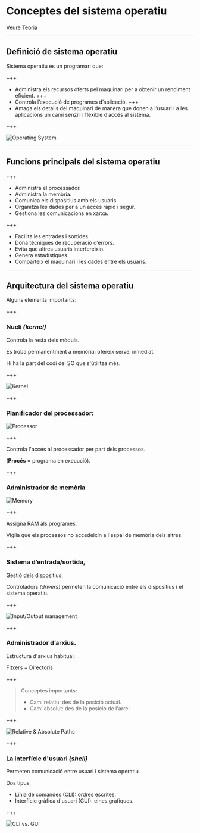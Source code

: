 Conceptes del sistema operatiu
================

[Veure Teoria](https://jrodr236.github.io/SOM/ConceptesDelSistemaOperatiu.html)

---

Definició de sistema operatiu
-----------

Sistema operatiu és un programari que:

+++

* Administra els recursos oferts pel maquinari per a obtenir un rendiment eficient.
+++
* Controla l’execució de programes d’aplicació.
+++
* Amaga els detalls del maquinari de manera que donen a l’usuari i a les aplicacions un camí senzill i flexible d’accés al sistema.

+++ 

![Operating System](https://www.supraits.com/wp-content/uploads/2018/01/Operating-Systems.png)

---

Funcions principals del sistema operatiu
------------

+++

* Administra el processador.
* Administra la memòria.
* Comunica els dispositius amb els usuaris.
* Organitza les dades per a un accés ràpid i segur.
* Gestiona les comunicacions en xarxa.

+++

* Facilita les entrades i sortides.
* Dóna tècniques de recuperació d’errors.
* Evita que altres usuaris interfereixin.
* Genera estadístiques.
* Comparteix el maquinari i les dades entre els usuaris.

---

Arquitectura del sistema operatiu
----------------

Alguns elements importants:

+++

### Nucli _(kernel)_

Controla la resta dels mòduls.

Es troba permanentment a memòria: ofereix servei inmediat.

Hi ha la part del codi del SO que s'útilitza més.

+++

![Kernel](https://ugc.kn3.net/i/origin/http://nexolinux.com/wp-content/uploads/2013/02/explore_linux_kernel.png)

+++

### Planificador del processador:

![Processor](https://i.ebayimg.com/images/g/yjkAAOSwowxZdf7j/s-l300.jpg)

+++

Controla l'accés al processador per part dels processos.

(**Procés** = programa en execució).


+++

### Administrador de memòria

![Memory](https://www.extremetech.com/wp-content/uploads/2016/02/DRAM-Feature.jpg)

+++

Assigna RAM als programes.

Vigila que els processos no accedeixin a l'espai de memòria dels altres.


+++

### Sistema d’entrada/sortida,

Gestió dels dispositius.

Controladors _(drivers)_ permeten la comunicació entre els dispositius i el sistema operatiu.

+++

![Input/Output management](http://blog.drivethelife.com/wp-content/uploads/2015/12/device-driver.png)

+++

### Administrador d’arxius.

Estructura d'arxius habitual:

Fitxers + Directoris

+++

> Conceptes importants:
> * Camí relatiu: des de la posició actual.
> * Camí absolut: des de la posició de l'arrel.

+++

![Relative & Absolute Paths](https://automatetheboringstuff.com/images/000032.jpg)

+++

### La interfície d'usuari _(shell)_

Permeten comunicació entre usuari i sistema operatiu.

Dos tipus:
- Línia de comandes (CLI): ordres escrites.
- Interfície gràfica d'usuari (GUI): eines gràfiques.

+++

![CLI vs. GUI](http://www.itrelease.com/wp-content/uploads/2017/11/GUI-vs-CLI.png)